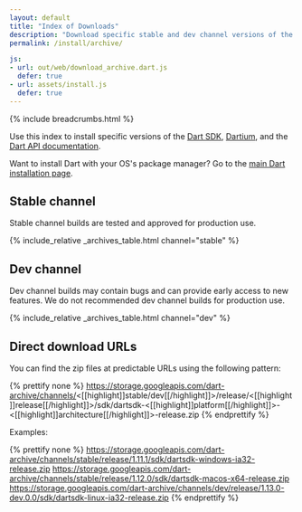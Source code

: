 ```yaml
---
layout: default
title: "Index of Downloads"
description: "Download specific stable and dev channel versions of the Dart SDK, Dartium, and the Dart API documentation."
permalink: /install/archive/

js:
- url: out/web/download_archive.dart.js
  defer: true
- url: assets/install.js
  defer: true
---
```


{% include breadcrumbs.html %}

Use this index to install specific versions of the
[Dart SDK](/tools/sdk),
[Dartium]({{site.dart4web}}/tools/dartium),
and the [Dart API documentation]({{site.dart_api}}).

Want to install Dart with your OS's package manager?
Go to the [main Dart installation page](/install).

## Stable channel

Stable channel builds are tested and approved for production use.

{% include_relative _archives_table.html channel="stable" %}

## Dev channel

Dev channel builds may contain bugs and can provide early access
to new features. We do not recommended dev channel builds for
production use.

{% include_relative _archives_table.html channel="dev" %}

## Direct download URLs

You can find the zip files at predictable URLs using the
following pattern:

{% prettify none %}
https://storage.googleapis.com/dart-archive/channels/<[[highlight]]stable/dev[[/highlight]]>/release/<[[highlight]]release[[/highlight]]>/sdk/dartsdk-<[[highlight]]platform[[/highlight]]>-<[[highlight]]architecture[[/highlight]]>-release.zip
{% endprettify %}

Examples:

{% prettify none %}
https://storage.googleapis.com/dart-archive/channels/stable/release/1.11.1/sdk/dartsdk-windows-ia32-release.zip
https://storage.googleapis.com/dart-archive/channels/stable/release/1.12.0/sdk/dartsdk-macos-x64-release.zip
https://storage.googleapis.com/dart-archive/channels/dev/release/1.13.0-dev.0.0/sdk/dartsdk-linux-ia32-release.zip
{% endprettify %}
